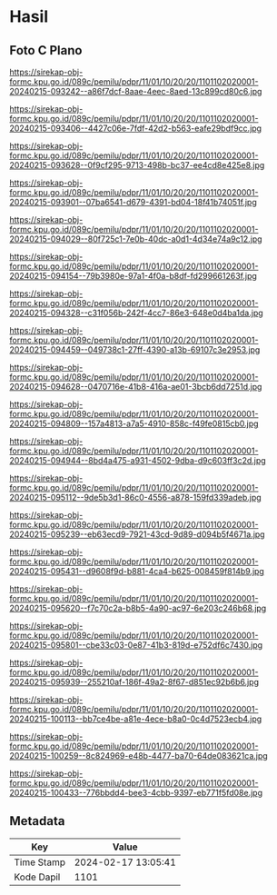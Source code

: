 # Hasil

## Foto C Plano

https://sirekap-obj-formc.kpu.go.id/089c/pemilu/pdpr/11/01/10/20/20/1101102020001-20240215-093242--a86f7dcf-8aae-4eec-8aed-13c899cd80c6.jpg

https://sirekap-obj-formc.kpu.go.id/089c/pemilu/pdpr/11/01/10/20/20/1101102020001-20240215-093406--4427c06e-7fdf-42d2-b563-eafe29bdf9cc.jpg

https://sirekap-obj-formc.kpu.go.id/089c/pemilu/pdpr/11/01/10/20/20/1101102020001-20240215-093628--0f9cf295-9713-498b-bc37-ee4cd8e425e8.jpg

https://sirekap-obj-formc.kpu.go.id/089c/pemilu/pdpr/11/01/10/20/20/1101102020001-20240215-093901--07ba6541-d679-4391-bd04-18f41b74051f.jpg

https://sirekap-obj-formc.kpu.go.id/089c/pemilu/pdpr/11/01/10/20/20/1101102020001-20240215-094029--80f725c1-7e0b-40dc-a0d1-4d34e74a9c12.jpg

https://sirekap-obj-formc.kpu.go.id/089c/pemilu/pdpr/11/01/10/20/20/1101102020001-20240215-094154--79b3980e-97a1-4f0a-b8df-fd299661263f.jpg

https://sirekap-obj-formc.kpu.go.id/089c/pemilu/pdpr/11/01/10/20/20/1101102020001-20240215-094328--c31f056b-242f-4cc7-86e3-648e0d4ba1da.jpg

https://sirekap-obj-formc.kpu.go.id/089c/pemilu/pdpr/11/01/10/20/20/1101102020001-20240215-094459--049738c1-27ff-4390-a13b-69107c3e2953.jpg

https://sirekap-obj-formc.kpu.go.id/089c/pemilu/pdpr/11/01/10/20/20/1101102020001-20240215-094628--0470716e-41b8-416a-ae01-3bcb6dd7251d.jpg

https://sirekap-obj-formc.kpu.go.id/089c/pemilu/pdpr/11/01/10/20/20/1101102020001-20240215-094809--157a4813-a7a5-4910-858c-f49fe0815cb0.jpg

https://sirekap-obj-formc.kpu.go.id/089c/pemilu/pdpr/11/01/10/20/20/1101102020001-20240215-094944--8bd4a475-a931-4502-9dba-d9c603ff3c2d.jpg

https://sirekap-obj-formc.kpu.go.id/089c/pemilu/pdpr/11/01/10/20/20/1101102020001-20240215-095112--9de5b3d1-86c0-4556-a878-159fd339adeb.jpg

https://sirekap-obj-formc.kpu.go.id/089c/pemilu/pdpr/11/01/10/20/20/1101102020001-20240215-095239--eb63ecd9-7921-43cd-9d89-d094b5f4671a.jpg

https://sirekap-obj-formc.kpu.go.id/089c/pemilu/pdpr/11/01/10/20/20/1101102020001-20240215-095431--d9608f9d-b881-4ca4-b625-008459f814b9.jpg

https://sirekap-obj-formc.kpu.go.id/089c/pemilu/pdpr/11/01/10/20/20/1101102020001-20240215-095620--f7c70c2a-b8b5-4a90-ac97-6e203c246b68.jpg

https://sirekap-obj-formc.kpu.go.id/089c/pemilu/pdpr/11/01/10/20/20/1101102020001-20240215-095801--cbe33c03-0e87-41b3-819d-e752df6c7430.jpg

https://sirekap-obj-formc.kpu.go.id/089c/pemilu/pdpr/11/01/10/20/20/1101102020001-20240215-095939--255210af-186f-49a2-8f67-d851ec92b6b6.jpg

https://sirekap-obj-formc.kpu.go.id/089c/pemilu/pdpr/11/01/10/20/20/1101102020001-20240215-100113--bb7ce4be-a81e-4ece-b8a0-0c4d7523ecb4.jpg

https://sirekap-obj-formc.kpu.go.id/089c/pemilu/pdpr/11/01/10/20/20/1101102020001-20240215-100259--8c824969-e48b-4477-ba70-64de083621ca.jpg

https://sirekap-obj-formc.kpu.go.id/089c/pemilu/pdpr/11/01/10/20/20/1101102020001-20240215-100433--776bbdd4-bee3-4cbb-9397-eb771f5fd08e.jpg


## Metadata

| Key        | Value               |
| ---------- | ------------------- |
| Time Stamp | 2024-02-17 13:05:41 |
| Kode Dapil | 1101                |



